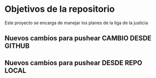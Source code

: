 # Objetivos de la repositorio

Este proyecto se encarga de manejar los planes de la liga de la justicia


## Nuevos cambios para pushear CAMBIO DESDE GITHUB
## Nuevos cambios para pushear DESDE REPO LOCAL
    
